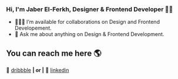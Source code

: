 ### Hi, I'm Jaber El-Ferkh, Designer & Frontend Developer 👨‍💻

- 👨🏻‍💻 I’m available for collaborations on Design and Frontend Developement.
- 💬 Ask me about anything on Design & Frontend Development.

## You can reach me here 🌎

🏡 [dribbble][Dribbble] **| or |**
👔 [linkedin][Linkedin]

[Dribbble]: https://dribbble.com/elferkhjaber
[Linkedin]: https://www.linkedin.com/in/jaber-el-ferkh-91bbb9193/
[adobe]: https://adobe.com
[react]: http://reactjs.org
[gatsby]: https://gatsbyjs.org
[styled]: https://styled-components.com
[jamstack]: https://jamstack.org
[murphee]: https://murphee.netlify.app
[svelte]: https://svelte.dev
[tailwind]: https://tailwindcss.com
[instagram]: https://www.instagram.com/jaber.elferkh/
